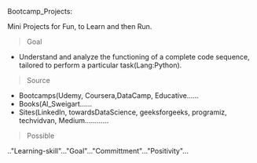 Bootcamp_Projects:

Mini Projects for Fun, to Learn and then Run.

> Goal 
* Understand and analyze the functioning of a complete code sequence, tailored to perform a particular task(Lang:Python).

> Source 
* Bootcamps(Udemy, Coursera,DataCamp, Educative......
* Books(Al_Sweigart......
* Sites(LinkedIn, towardsDataScience, geeksforgeeks, programiz, techvidvan, Medium............

>Possible 

.."Learning-skill"..."Goal"..."Committment"..."Positivity"...
